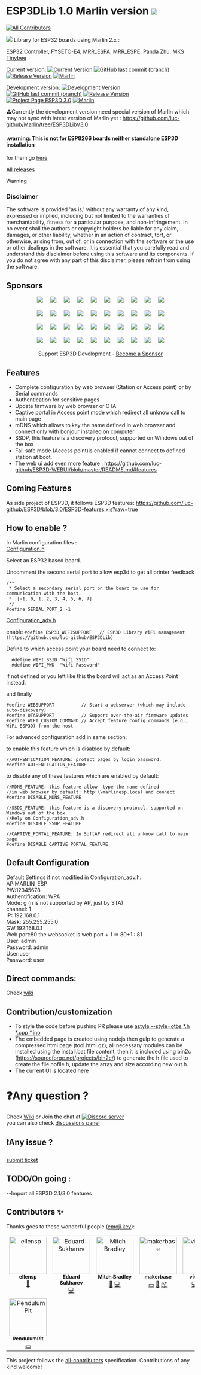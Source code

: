 # ESP3DLib 1.0 Marlin version [<img src="https://img.shields.io/liberapay/patrons/ESP3D.svg?logo=liberapay">](https://liberapay.com/ESP3D)
<!-- ALL-CONTRIBUTORS-BADGE:START - Do not remove or modify this section -->
[![All Contributors](https://img.shields.io/badge/all_contributors-8-orange.svg?style=flat-square)](#contributors-)
<!-- ALL-CONTRIBUTORS-BADGE:END -->

<img src="https://github.com/luc-github/ESP3DLib/blob/master/images/ESP3D_social_mini.png">
Library for ESP32 boards using Marlin 2.x : 

[ESP32 Controller](https://github.com/simon-jouet/ESP32Controller),
[FYSETC-E4](https://github.com/FYSETC/FYSETC-E4),
[MRR_ESPA](https://github.com/maplerainresearch/MRR_ESPA), 
[MRR_ESPE](https://github.com/maplerainresearch/MRR_ESPE),
[Panda Zhu](https://github.com/markniu/PandaZHU),
[MKS Tinybee](https://github.com/makerbase-mks/MKS-TinyBee)


[Current version: ![Current Version](https://img.shields.io/badge/ESPDLib-1.0-green?style=plastic) ![GitHub last commit (branch)](https://img.shields.io/github/last-commit/luc-github/ESP3DLib/master?style=plastic)](https://github.com/luc-github/ESP3DLib/tree/master) [![Release Version](https://img.shields.io/github/v/release/luc-github/ESP3D-WEBUI?color=green&label=WebUI&style=plastic)](https://github.com/luc-github/ESP3D-WEBUI/tree/2.1/languages) [![Marlin](https://img.shields.io/github/release/MarlinFirmware/Marlin.svg?style=plastic&label=Marlin)](https://github.com/MarlinFirmware/Marlin)  

[Development version: ![Development Version](https://img.shields.io/badge/ESPDLib-3.0-yellow?style=plastic) ![GitHub last commit (branch)](https://img.shields.io/github/last-commit/luc-github/ESP3DLib/3.0?style=plastic)](https://github.com/luc-github/ESP3DLib/tree/3.0)  [![Release Version](https://img.shields.io/github/v/release/luc-github/ESP3D-WEBUI?color=green&include_prereleases&label=WebUI&style=plastic)](https://github.com/luc-github/ESP3D-WEBUI/tree/3.0) [![Project Page ESP3D 3.0](https://img.shields.io/badge/Project%20page-ESP3D%203.0-blue?style=plastic)](https://github.com/users/luc-github/projects/1/views/1) [![Marlin](https://img.shields.io/badge/Marlin-2.0.9.3(luc)-yellow?style=plastic)](https://github.com/luc-github/Marlin/tree/ESP3DLibV3.0)

:warning:Currently the development version need special version of Marlin which may not sync with latest version of Marlin yet : https://github.com/luc-github/Marlin/tree/ESP3DLibV3.0

<h4>:warning: This is not for ESP8266 boards neither standalone ESP3D installation</h4>   

for them go [here](https://github.com/luc-github/ESP3D)

[All releases](https://github.com/luc-github/ESP3DLib/releases)

> [!WARNING]
>### Disclaimer
> The software is provided 'as is,' without any warranty of any kind, expressed or implied, including but not limited to the warranties of merchantability, fitness for a particular purpose, and non-infringement. In no event shall the authors or copyright holders be liable for any claim, damages, or other liability, whether in an action of contract, tort, or otherwise, arising from, out of, or in connection with the software or the use or other dealings in the software.
>It is essential that you carefully read and understand this disclaimer before using this software and its components. If you do not agree with any part of this disclaimer, please refrain from using the software.


## Sponsors 
<div align="center">
   <div style="display:flex; flex-wrap:wrap; gap:20px; justify-content:center; margin-bottom:20px">
       <a href="https://luc-github.github.io/sponsors/esp3dlib/diamond-0.html" target="_blank" rel="noopener noreferrer"><img src="https://luc-github.github.io/sponsors/esp3dlib/diamond-0.svg" style="max-width:400px; width:auto; height:auto"></a>
       <a href="https://luc-github.github.io/sponsors/esp3dlib/diamond-1.html" target="_blank" rel="noopener noreferrer"><img src="https://luc-github.github.io/sponsors/esp3dlib/diamond-1.svg" style="max-width:400px; width:auto; height:auto"></a>
       <a href="https://luc-github.github.io/sponsors/esp3dlib/diamond-2.html" target="_blank" rel="noopener noreferrer"><img src="https://luc-github.github.io/sponsors/esp3dlib/diamond-2.svg" style="max-width:400px; width:auto; height:auto"></a>
       <a href="https://luc-github.github.io/sponsors/esp3dlib/diamond-3.html" target="_blank" rel="noopener noreferrer"><img src="https://luc-github.github.io/sponsors/esp3dlib/diamond-3.svg" style="max-width:400px; width:auto; height:auto"></a>
       <a href="https://luc-github.github.io/sponsors/esp3dlib/diamond-4.html" target="_blank" rel="noopener noreferrer"><img src="https://luc-github.github.io/sponsors/esp3dlib/diamond-4.svg" style="max-width:400px; width:auto; height:auto"></a>
       <a href="https://luc-github.github.io/sponsors/esp3dlib/diamond-5.html" target="_blank" rel="noopener noreferrer"><img src="https://luc-github.github.io/sponsors/esp3dlib/diamond-5.svg" style="max-width:400px; width:auto; height:auto"></a>
       <a href="https://luc-github.github.io/sponsors/esp3dlib/diamond-6.html" target="_blank" rel="noopener noreferrer"><img src="https://luc-github.github.io/sponsors/esp3dlib/diamond-6.svg" style="max-width:400px; width:auto; height:auto"></a>
       <a href="https://luc-github.github.io/sponsors/esp3dlib/diamond-7.html" target="_blank" rel="noopener noreferrer"><img src="https://luc-github.github.io/sponsors/esp3dlib/diamond-7.svg" style="max-width:400px; width:auto; height:auto"></a>
       <a href="https://luc-github.github.io/sponsors/esp3dlib/diamond-8.html" target="_blank" rel="noopener noreferrer"><img src="https://luc-github.github.io/sponsors/esp3dlib/diamond-8.svg" style="max-width:400px; width:auto; height:auto"></a>
       <a href="https://luc-github.github.io/sponsors/esp3dlib/diamond-9.html" target="_blank" rel="noopener noreferrer"><img src="https://luc-github.github.io/sponsors/esp3dlib/diamond-9.svg" style="max-width:400px; width:auto; height:auto"></a>
   </div>
   <div style="display:flex; flex-wrap:wrap; gap:20px; justify-content:center; margin-bottom:20px">
       <a href="https://luc-github.github.io/sponsors/esp3dlib/platinum-0.html" target="_blank" rel="noopener noreferrer"><img src="https://luc-github.github.io/sponsors/esp3dlib/platinum-0.svg" style="max-width:400px; width:auto; height:auto"></a>
       <a href="https://luc-github.github.io/sponsors/esp3dlib/platinum-1.html" target="_blank" rel="noopener noreferrer"><img src="https://luc-github.github.io/sponsors/esp3dlib/platinum-1.svg" style="max-width:400px; width:auto; height:auto"></a>
       <a href="https://luc-github.github.io/sponsors/esp3dlib/platinum-2.html" target="_blank" rel="noopener noreferrer"><img src="https://luc-github.github.io/sponsors/esp3dlib/platinum-2.svg" style="max-width:400px; width:auto; height:auto"></a>
       <a href="https://luc-github.github.io/sponsors/esp3dlib/platinum-3.html" target="_blank" rel="noopener noreferrer"><img src="https://luc-github.github.io/sponsors/esp3dlib/platinum-3.svg" style="max-width:400px; width:auto; height:auto"></a>
       <a href="https://luc-github.github.io/sponsors/esp3dlib/platinum-4.html" target="_blank" rel="noopener noreferrer"><img src="https://luc-github.github.io/sponsors/esp3dlib/platinum-4.svg" style="max-width:400px; width:auto; height:auto"></a>
       <a href="https://luc-github.github.io/sponsors/esp3dlib/platinum-5.html" target="_blank" rel="noopener noreferrer"><img src="https://luc-github.github.io/sponsors/esp3dlib/platinum-5.svg" style="max-width:400px; width:auto; height:auto"></a>
       <a href="https://luc-github.github.io/sponsors/esp3dlib/platinum-6.html" target="_blank" rel="noopener noreferrer"><img src="https://luc-github.github.io/sponsors/esp3dlib/platinum-6.svg" style="max-width:400px; width:auto; height:auto"></a>
       <a href="https://luc-github.github.io/sponsors/esp3dlib/platinum-7.html" target="_blank" rel="noopener noreferrer"><img src="https://luc-github.github.io/sponsors/esp3dlib/platinum-7.svg" style="max-width:400px; width:auto; height:auto"></a>
       <a href="https://luc-github.github.io/sponsors/esp3dlib/platinum-8.html" target="_blank" rel="noopener noreferrer"><img src="https://luc-github.github.io/sponsors/esp3dlib/platinum-8.svg" style="max-width:400px; width:auto; height:auto"></a>
       <a href="https://luc-github.github.io/sponsors/esp3dlib/platinum-9.html" target="_blank" rel="noopener noreferrer"><img src="https://luc-github.github.io/sponsors/esp3dlib/platinum-9.svg" style="max-width:400px; width:auto; height:auto"></a>
   </div>
   <div style="display:flex; flex-wrap:wrap; gap:20px; justify-content:center; margin-bottom:20px">
       <a href="https://luc-github.github.io/sponsors/esp3dlib/gold-0.html" target="_blank" rel="noopener noreferrer"><img src="https://luc-github.github.io/sponsors/esp3dlib/gold-0.svg" style="max-width:400px; width:auto; height:auto"></a>
       <a href="https://luc-github.github.io/sponsors/esp3dlib/gold-1.html" target="_blank" rel="noopener noreferrer"><img src="https://luc-github.github.io/sponsors/esp3dlib/gold-1.svg" style="max-width:400px; width:auto; height:auto"></a>
       <a href="https://luc-github.github.io/sponsors/esp3dlib/gold-2.html" target="_blank" rel="noopener noreferrer"><img src="https://luc-github.github.io/sponsors/esp3dlib/gold-2.svg" style="max-width:400px; width:auto; height:auto"></a>
       <a href="https://luc-github.github.io/sponsors/esp3dlib/gold-3.html" target="_blank" rel="noopener noreferrer"><img src="https://luc-github.github.io/sponsors/esp3dlib/gold-3.svg" style="max-width:400px; width:auto; height:auto"></a>
       <a href="https://luc-github.github.io/sponsors/esp3dlib/gold-4.html" target="_blank" rel="noopener noreferrer"><img src="https://luc-github.github.io/sponsors/esp3dlib/gold-4.svg" style="max-width:400px; width:auto; height:auto"></a>
       <a href="https://luc-github.github.io/sponsors/esp3dlib/gold-5.html" target="_blank" rel="noopener noreferrer"><img src="https://luc-github.github.io/sponsors/esp3dlib/gold-5.svg" style="max-width:400px; width:auto; height:auto"></a>
       <a href="https://luc-github.github.io/sponsors/esp3dlib/gold-6.html" target="_blank" rel="noopener noreferrer"><img src="https://luc-github.github.io/sponsors/esp3dlib/gold-6.svg" style="max-width:400px; width:auto; height:auto"></a>
       <a href="https://luc-github.github.io/sponsors/esp3dlib/gold-7.html" target="_blank" rel="noopener noreferrer"><img src="https://luc-github.github.io/sponsors/esp3dlib/gold-7.svg" style="max-width:400px; width:auto; height:auto"></a>
       <a href="https://luc-github.github.io/sponsors/esp3dlib/gold-8.html" target="_blank" rel="noopener noreferrer"><img src="https://luc-github.github.io/sponsors/esp3dlib/gold-8.svg" style="max-width:400px; width:auto; height:auto"></a>
       <a href="https://luc-github.github.io/sponsors/esp3dlib/gold-9.html" target="_blank" rel="noopener noreferrer"><img src="https://luc-github.github.io/sponsors/esp3dlib/gold-9.svg" style="max-width:400px; width:auto; height:auto"></a>
   </div>
   <div style="display:flex; flex-wrap:wrap; gap:20px; justify-content:center; margin-bottom:20px">
       <a href="https://luc-github.github.io/sponsors/esp3dlib/silver-0.html" target="_blank" rel="noopener noreferrer"><img src="https://luc-github.github.io/sponsors/esp3dlib/silver-0.svg" style="max-width:400px; width:auto; height:auto"></a>
       <a href="https://luc-github.github.io/sponsors/esp3dlib/silver-1.html" target="_blank" rel="noopener noreferrer"><img src="https://luc-github.github.io/sponsors/esp3dlib/silver-1.svg" style="max-width:400px; width:auto; height:auto"></a>
       <a href="https://luc-github.github.io/sponsors/esp3dlib/silver-2.html" target="_blank" rel="noopener noreferrer"><img src="https://luc-github.github.io/sponsors/esp3dlib/silver-2.svg" style="max-width:400px; width:auto; height:auto"></a>
       <a href="https://luc-github.github.io/sponsors/esp3dlib/silver-3.html" target="_blank" rel="noopener noreferrer"><img src="https://luc-github.github.io/sponsors/esp3dlib/silver-3.svg" style="max-width:400px; width:auto; height:auto"></a>
       <a href="https://luc-github.github.io/sponsors/esp3dlib/silver-4.html" target="_blank" rel="noopener noreferrer"><img src="https://luc-github.github.io/sponsors/esp3dlib/silver-4.svg" style="max-width:400px; width:auto; height:auto"></a>
       <a href="https://luc-github.github.io/sponsors/esp3dlib/silver-5.html" target="_blank" rel="noopener noreferrer"><img src="https://luc-github.github.io/sponsors/esp3dlib/silver-5.svg" style="max-width:400px; width:auto; height:auto"></a>
       <a href="https://luc-github.github.io/sponsors/esp3dlib/silver-6.html" target="_blank" rel="noopener noreferrer"><img src="https://luc-github.github.io/sponsors/esp3dlib/silver-6.svg" style="max-width:400px; width:auto; height:auto"></a>
       <a href="https://luc-github.github.io/sponsors/esp3dlib/silver-7.html" target="_blank" rel="noopener noreferrer"><img src="https://luc-github.github.io/sponsors/esp3dlib/silver-7.svg" style="max-width:400px; width:auto; height:auto"></a>
       <a href="https://luc-github.github.io/sponsors/esp3dlib/silver-8.html" target="_blank" rel="noopener noreferrer"><img src="https://luc-github.github.io/sponsors/esp3dlib/silver-8.svg" style="max-width:400px; width:auto; height:auto"></a>
       <a href="https://luc-github.github.io/sponsors/esp3dlib/silver-9.html" target="_blank" rel="noopener noreferrer"><img src="https://luc-github.github.io/sponsors/esp3dlib/silver-9.svg" style="max-width:400px; width:auto; height:auto"></a>
   </div>
   Support ESP3D Development - <a href="https://esp3d.io/sponsoring" target="_blank" rel="noopener noreferrer">Become a Sponsor</a>
</div>

## Features
* Complete configuration by web browser (Station or Access point) or by Serial commands
* Authentication for sensitive pages
* Update firmware by web browser or OTA
* Captive portal in Access point mode which redirect all unknow call to main page 
* mDNS which allows to key the name defined in web browser and connect only with bonjour installed on computer
* SSDP, this feature is a discovery protocol, supported on Windows out of the box
* Fail safe mode (Access point)is enabled if cannot connect to defined station at boot.  
* The web ui add even more feature : https://github.com/luc-github/ESP3D-WEBUI/blob/master/README.md#features  

## Coming Features
As side project of ESP3D, it follows ESP3D features: https://github.com/luc-github/ESP3D/blob/3.0/ESP3D-features.xls?raw=true

## How to enable ?
In Marlin configuration files :  
[Configuration.h](https://github.com/MarlinFirmware/Marlin/blob/bugfix-2.0.x/Marlin/Configuration.h) 

Select an ESP32 based board.   

Uncomment the second serial port to allow esp3d to get all printer feedback 
```
/**
 * Select a secondary serial port on the board to use for communication with the host.
 * :[-1, 0, 1, 2, 3, 4, 5, 6, 7]
 */
#define SERIAL_PORT_2 -1
```

[Configuration_adv.h](https://github.com/MarlinFirmware/Marlin/blob/bugfix-2.0.x/Marlin/Configuration_adv.h)  

enable `#define ESP3D_WIFISUPPORT   // ESP3D Library WiFi management (https://github.com/luc-github/ESP3DLib)`    

Define to which access point your board need to connect to:
```
  #define WIFI_SSID "Wifi SSID"
  #define WIFI_PWD  "Wifi Password"
```
if not defined or you left like this the board will act as an Access Point instead.

and finally
```
#define WEBSUPPORT          // Start a webserver (which may include auto-discovery)
#define OTASUPPORT          // Support over-the-air firmware updates
#define WIFI_CUSTOM_COMMAND // Accept feature config commands (e.g., WiFi ESP3D) from the host
```


For advanced configuration add in same section:

to enable this feature which is disabled by default:
```
//AUTHENTICATION_FEATURE: protect pages by login password.
#define AUTHENTICATION_FEATURE
```

to disable any of these features which are enabled by default:

```
//MDNS_FEATURE: this feature allow  type the name defined
//in web browser by default: http:\\marlinesp.local and connect
#define DISABLE_MDNS_FEATURE

//SSDD_FEATURE: this feature is a discovery protocol, supported on Windows out of the box
//Rely on Configuration_adv.h
#define DISABLE_SSDP_FEATURE

//CAPTIVE_PORTAL_FEATURE: In SoftAP redirect all unknow call to main page
#define DISABLE_CAPTIVE_PORTAL_FEATURE
```  



## Default Configuration      
Default Settings if not modified in Configuration_adv.h:    
AP:MARLIN_ESP    
PW:12345678   
Authentification: WPA     
Mode: g (n is not supported by AP, just by STA)    
channel: 1         
IP: 192.168.0.1   
Mask: 255.255.255.0   
GW:192.168.0.1    
Web port:80 
the websocket is web port + 1 => 80+1 : 81  
User: admin   
Password: admin   
User:user   
Password: user   

## Direct commands:    
Check [wiki](https://raw.githubusercontent.com/luc-github/ESP3DLib/master/docs/Commands.txt)

## Contribution/customization
* To style the code before pushing PR please use [astyle --style=otbs *.h *.cpp *.ino](http://astyle.sourceforge.net/)   
* The embedded page is created using nodejs then gulp to generate a compressed html page (tool.html.gz), all necessary modules can be installed using the install.bat file content, then it is included using bin2c (https://sourceforge.net/projects/bin2c/) to generate the  h file used to create the file nofile.h, update the array and size according new out.h.   
* The current UI is located [here](https://github.com/luc-github/ESP3D-WEBUI)
 
# :question:Any question ?   
Check [Wiki](https://github.com/luc-github/ESP3DLib/wiki) or Join the chat at [![Discord server](https://img.shields.io/discord/752822148795596940?color=blue&label=discord&logo=discord)](https://discord.gg/Z4ujTwE)   
you can also check [discussions panel](https://github.com/luc-github/ESP3DLib/discussions) 

## :exclamation:Any issue ?    
[submit ticket](https://github.com/luc-github/ESP3DLib/issues)    


## TODO/On going  :   
--Import all ESP3D 2.1/3.0 features

## Contributors ✨

Thanks goes to these wonderful people ([emoji key](https://allcontributors.org/docs/en/emoji-key)):

<!-- ALL-CONTRIBUTORS-LIST:START - Do not remove or modify this section -->
<!-- prettier-ignore-start -->
<!-- markdownlint-disable -->
<table>
  <tbody>
    <tr>
      <td align="center" valign="top" width="14.28%"><a href="https://github.com/ellensp"><img src="https://avatars.githubusercontent.com/u/530024?v=4?s=100" width="100px;" alt="ellensp"/><br /><sub><b>ellensp</b></sub></a><br /><a href="https://github.com/luc-github/ESP3DLib/issues?q=author%3Aellensp" title="Bug reports">🐛</a></td>
      <td align="center" valign="top" width="14.28%"><a href="https://github.com/eduard-sukharev"><img src="https://avatars.githubusercontent.com/u/3235378?v=4?s=100" width="100px;" alt="Eduard Sukharev"/><br /><sub><b>Eduard Sukharev</b></sub></a><br /><a href="https://github.com/luc-github/ESP3DLib/commits?author=eduard-sukharev" title="Code">💻</a></td>
      <td align="center" valign="top" width="14.28%"><a href="https://honuputters.com"><img src="https://avatars.githubusercontent.com/u/4861133?v=4?s=100" width="100px;" alt="Mitch Bradley"/><br /><sub><b>Mitch Bradley</b></sub></a><br /><a href="https://github.com/luc-github/ESP3DLib/issues?q=author%3AMitchBradley" title="Bug reports">🐛</a> <a href="https://github.com/luc-github/ESP3DLib/commits?author=MitchBradley" title="Code">💻</a></td>
      <td align="center" valign="top" width="14.28%"><a href="https://discord.gg/yNwksQvZmQ"><img src="https://avatars.githubusercontent.com/u/12979070?v=4?s=100" width="100px;" alt="makerbase"/><br /><sub><b>makerbase</b></sub></a><br /><a href="#financial-makerbase-mks" title="Financial">💵</a> <a href="https://github.com/luc-github/ESP3DLib/issues?q=author%3Amakerbase-mks" title="Bug reports">🐛</a> <a href="#platform-makerbase-mks" title="Packaging/porting to new platform">📦</a></td>
      <td align="center" valign="top" width="14.28%"><a href="https://github.com/vivian-ng"><img src="https://avatars.githubusercontent.com/u/24537694?v=4?s=100" width="100px;" alt="vivian-ng"/><br /><sub><b>vivian-ng</b></sub></a><br /><a href="https://github.com/luc-github/ESP3DLib/commits?author=vivian-ng" title="Code">💻</a> <a href="https://github.com/luc-github/ESP3DLib/issues?q=author%3Avivian-ng" title="Bug reports">🐛</a> <a href="#platform-vivian-ng" title="Packaging/porting to new platform">📦</a></td>
      <td align="center" valign="top" width="14.28%"><a href="https://github.com/markniu"><img src="https://avatars.githubusercontent.com/u/13879340?v=4?s=100" width="100px;" alt="Mark"/><br /><sub><b>Mark</b></sub></a><br /><a href="#platform-markniu" title="Packaging/porting to new platform">📦</a></td>
      <td align="center" valign="top" width="14.28%"><a href="http://www.fysetc.com"><img src="https://avatars.githubusercontent.com/u/36067086?v=4?s=100" width="100px;" alt="FYSETC.COM"/><br /><sub><b>FYSETC.COM</b></sub></a><br /><a href="#financial-FYSETC" title="Financial">💵</a> <a href="https://github.com/luc-github/ESP3DLib/issues?q=author%3AFYSETC" title="Bug reports">🐛</a> <a href="#platform-FYSETC" title="Packaging/porting to new platform">📦</a></td>
    </tr>
    <tr>
      <td align="center" valign="top" width="14.28%"><a href="https://github.com/PendulumPit"><img src="https://avatars.githubusercontent.com/u/112519244?v=4?s=100" width="100px;" alt="PendulumPit"/><br /><sub><b>PendulumPit</b></sub></a><br /><a href="#financial-PendulumPit" title="Financial">💵</a></td>
    </tr>
  </tbody>
</table>

<!-- markdownlint-restore -->
<!-- prettier-ignore-end -->

<!-- ALL-CONTRIBUTORS-LIST:END -->

This project follows the [all-contributors](https://github.com/all-contributors/all-contributors) specification. Contributions of any kind welcome!
